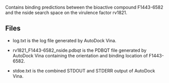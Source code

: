 Contains binding predictions between the bioactive compound F1443-6582 and the nside search space on the virulence factor rv1821.

## Files

- log.txt is the log file generated by AutoDock Vina.

- rv1821_F1443-6582_nside.pdbqt is the PDBQT file generated by AutoDock Vina containing the orientation and binding location of F1443-6582.

- stdoe.txt is the combined STDOUT and STDERR output of AutoDock Vina.

